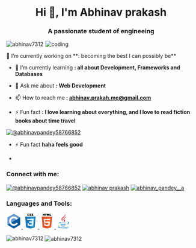 <h1 align="center">Hi 👋, I'm Abhinav prakash</h1>
<h3 align="center">A passionate student of engineeing</h3>
<img align= "right" alt="coding" width= "400" src="https://encrypted-tbn0.gstatic.com/images?q=tbn:ANd9GcSaxFJvMTackd0XxP9uXItY0LCt2zVjiwkN8g&usqp=CAU"></p>
<p align="left"> <img src="https://komarev.com/ghpvc/?username=abhinav7312&label=Profile%20views&color=0e75b6&style=flat" alt="abhinav7312" /> </p>
<p>  🔭 I’m currently working on **: becoming the best I can possibly be**

- 🌱 I’m currently learning **: all about Development, Frameworks and Databases**

- 💬 Ask me about **: Web Development**
  
- 📫 How to reach me **: abhinav.prakah.me@gmail.com**

- ⚡ Fun fact **: I love learning about everything, and I love to read fiction books about time travel**

<p align="left"> <a href="https://twitter.com/@abhinavpandey58766852" target="blank"><img src="https://img.shields.io/twitter/follow/@abhinavpandey58766852?logo=twitter&style=for-the-badge" alt="@abhinavpandey58766852" /></a> </p>

- ⚡ Fun fact **haha feels good**
- </p>

<h3 align="left">Connect with me:</h3>
<p align="left">
<a href="https://twitter.com/@abhinavpandey58766852" target="blank"><img align="center" src="https://raw.githubusercontent.com/rahuldkjain/github-profile-readme-generator/master/src/images/icons/Social/twitter.svg" alt="@abhinavpandey58766852" height="30" width="40" /></a>
<a href="https://linkedin.com/in/abhinav prakash" target="blank"><img align="center" src="https://raw.githubusercontent.com/rahuldkjain/github-profile-readme-generator/master/src/images/icons/Social/linked-in-alt.svg" alt="abhinav prakash" height="30" width="40" /></a>
<a href="https://instagram.com/abhinav_pandey__a" target="blank"><img align="center" src="https://raw.githubusercontent.com/rahuldkjain/github-profile-readme-generator/master/src/images/icons/Social/instagram.svg" alt="abhinav_pandey__a" height="30" width="40" /></a>
</p>

<h3 align="left">Languages and Tools:</h3>
<p align="left"> <a href="https://www.cprogramming.com/" target="_blank" rel="noreferrer"> <img src="https://raw.githubusercontent.com/devicons/devicon/master/icons/c/c-original.svg" alt="c" width="40" height="40"/> </a> <a href="https://www.w3schools.com/css/" target="_blank" rel="noreferrer"> <img src="https://raw.githubusercontent.com/devicons/devicon/master/icons/css3/css3-original-wordmark.svg" alt="css3" width="40" height="40"/> </a> <a href="https://www.w3.org/html/" target="_blank" rel="noreferrer"> <img src="https://raw.githubusercontent.com/devicons/devicon/master/icons/html5/html5-original-wordmark.svg" alt="html5" width="40" height="40"/> </a> <a href="https://www.java.com" target="_blank" rel="noreferrer"> <img src="https://raw.githubusercontent.com/devicons/devicon/master/icons/java/java-original.svg" alt="java" width="40" height="40"/> </a> </p>

<p><img align="left" src="https://github-readme-stats.vercel.app/api/top-langs?username=abhinav7312&show_icons=true&locale=en&layout=compact" alt="abhinav7312" /></p>

<p>&nbsp;<img align="center" src="https://github-readme-stats.vercel.app/api?username=abhinav7312&show_icons=true&locale=en" alt="abhinav7312" /></p>
